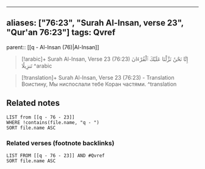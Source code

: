 
---
aliases: ["76:23", "Surah Al-Insan, verse 23", "Qur'an 76:23"]
tags: Qvref
---

parent:: [[q - Al-Insan (76)|Al-Insan]]

> [!arabic]+ Surah Al-Insan, Verse 23 (76:23)
> <span class="quran-arabic">إِنَّا نَحْنُ نَزَّلْنَا عَلَيْكَ ٱلْقُرْءَانَ تَنزِيلًا</span>
^arabic

> [!translation]+ Surah Al-Insan, Verse 23 (76:23) - Translation
> Воистину, Мы ниспослали тебе Коран частями.
^translation



## Related notes
```dataview
LIST from [[q - 76 - 23]]
WHERE !contains(file.name, "q - ")
SORT file.name ASC
```

### Related verses (footnote backlinks)
```dataview
LIST FROM [[q - 76 - 23]] AND #Qvref
SORT file.name ASC
```

